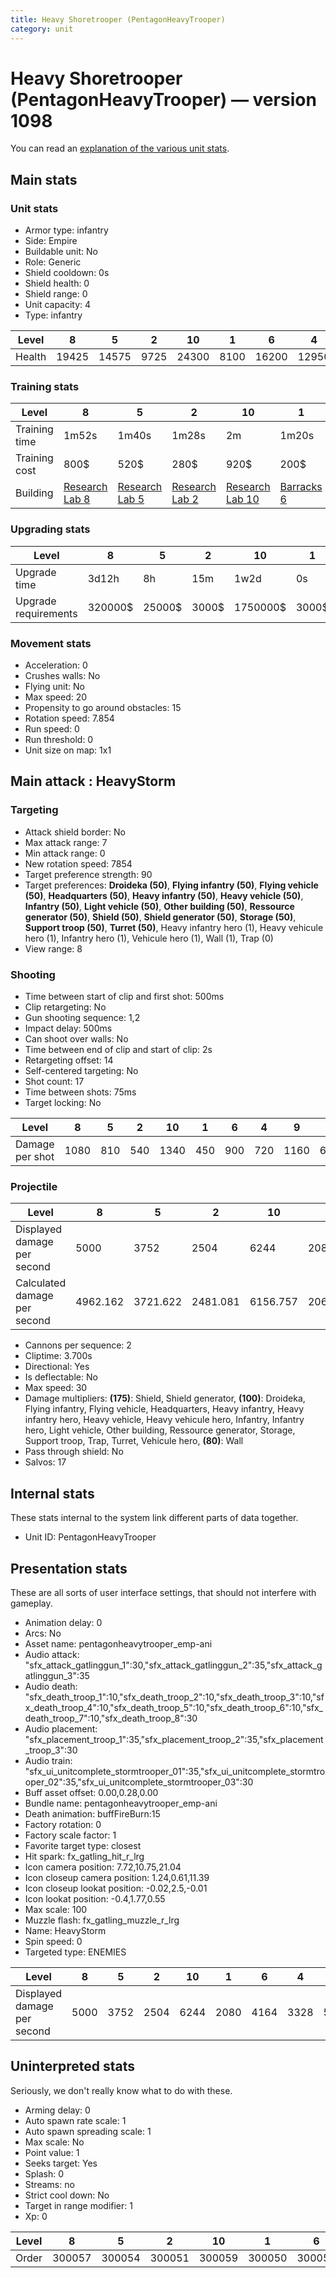 ```yaml
---
title: Heavy Shoretrooper (PentagonHeavyTrooper)
category: unit
---
```


# Heavy Shoretrooper (PentagonHeavyTrooper) — version 1098

You can read an [explanation  of the various unit stats](unitexplained.md).

## Main stats

### Unit stats

  * Armor type: infantry
  * Side: Empire
  * Buildable unit: No
  * Role: Generic
  * Shield cooldown: 0s
  * Shield health: 0
  * Shield range: 0
  * Unit capacity: 4
  * Type: infantry

|Level |8    |5    |2   |10   |1   |6    |4    |9    |3    |7    |
|------|-----|-----|----|-----|----|-----|-----|-----|-----|-----|
|Health|19425|14575|9725|24300|8100|16200|12950|21050|11325|17800|


### Training stats

|Level        |8                                      |5                                      |2                                      |10                                      |1                                |6                                      |4                                      |9                                      |3                                      |7                                      |
|-------------|---------------------------------------|---------------------------------------|---------------------------------------|----------------------------------------|---------------------------------|---------------------------------------|---------------------------------------|---------------------------------------|---------------------------------------|---------------------------------------|
|Training time|1m52s                                  |1m40s                                  |1m28s                                  |2m                                      |1m20s                            |1m44s                                  |1m36s                                  |1m56s                                  |1m32s                                  |1m48s                                  |
|Training cost|800$                                   |520$                                   |280$                                   |920$                                    |200$                             |600$                                   |440$                                   |840$                                   |360$                                   |680$                                   |
|Building     |[Research Lab 8](empireOffenseLab.html)|[Research Lab 5](empireOffenseLab.html)|[Research Lab 2](empireOffenseLab.html)|[Research Lab 10](empireOffenseLab.html)|[Barracks 6](empireBarracks.html)|[Research Lab 6](empireOffenseLab.html)|[Research Lab 4](empireOffenseLab.html)|[Research Lab 9](empireOffenseLab.html)|[Research Lab 3](empireOffenseLab.html)|[Research Lab 7](empireOffenseLab.html)|


### Upgrading stats

|Level               |8      |5     |2    |10      |1    |6      |4     |9       |3    |7      |
|--------------------|-------|------|-----|--------|-----|-------|------|--------|-----|-------|
|Upgrade time        |3d12h  |8h    |15m  |1w2d    |0s   |1d     |3h30m |5d      |1h   |2d     |
|Upgrade requirements|320000$|25000$|3000$|1750000$|3000$|100000$|12500$|1000000$|6000$|160000$|


### Movement stats

  * Acceleration: 0
  * Crushes walls: No
  * Flying unit: No
  * Max speed: 20
  * Propensity to go around obstacles: 15
  * Rotation speed: 7.854
  * Run speed: 0
  * Run threshold: 0
  * Unit size on map: 1x1

## Main attack : HeavyStorm

### Targeting

  * Attack shield border: No
  * Max attack range: 7
  * Min attack range: 0
  * New rotation speed: 7854
  * Target preference strength: 90
  * Target preferences: **Droideka (50)**, **Flying infantry (50)**, **Flying vehicle (50)**, **Headquarters (50)**, **Heavy infantry (50)**, **Heavy vehicle (50)**, **Infantry (50)**, **Light vehicle (50)**, **Other building (50)**, **Ressource generator (50)**, **Shield (50)**, **Shield generator (50)**, **Storage (50)**, **Support troop (50)**, **Turret (50)**, Heavy infantry hero (1), Heavy vehicule hero (1), Infantry hero (1), Vehicule hero (1), Wall (1), Trap (0)
  * View range: 8

### Shooting

  * Time between start of clip and first shot: 500ms
  * Clip retargeting: No
  * Gun shooting sequence: 1,2
  * Impact delay: 500ms
  * Can shoot over walls: No
  * Time between end of clip and start of clip: 2s
  * Retargeting offset: 14
  * Self-centered targeting: No
  * Shot count: 17
  * Time between shots: 75ms
  * Target locking: No

|Level          |8   |5  |2  |10  |1  |6  |4  |9   |3  |7  |
|---------------|----|---|---|----|---|---|---|----|---|---|
|Damage per shot|1080|810|540|1340|450|900|720|1160|630|980|


### Projectile

|Level                       |8       |5       |2       |10      |1       |6       |4       |9       |3       |7       |
|----------------------------|--------|--------|--------|--------|--------|--------|--------|--------|--------|--------|
|Displayed damage per second |5000    |3752    |2504    |6244    |2080    |4164    |3328    |5408    |2916    |4576    |
|Calculated damage per second|4962.162|3721.622|2481.081|6156.757|2067.568|4135.135|3308.108|5329.730|2894.595|4502.703|


  * Cannons per sequence: 2
  * Cliptime: 3.700s
  * Directional: Yes
  * Is deflectable: No
  * Max speed: 30
  * Damage multipliers: **(175)**: Shield, Shield generator, **(100)**: Droideka, Flying infantry, Flying vehicle, Headquarters, Heavy infantry, Heavy infantry hero, Heavy vehicle, Heavy vehicule hero, Infantry, Infantry hero, Light vehicle, Other building, Ressource generator, Storage, Support troop, Trap, Turret, Vehicule hero, **(80)**: Wall
  * Pass through shield: No
  * Salvos: 17

## Internal stats

These stats internal to the system link different parts of data together.

  * Unit ID: PentagonHeavyTrooper

## Presentation stats

These are all sorts of user interface settings, that should not interfere with gameplay.

  * Animation delay: 0
  * Arcs: No
  * Asset name: pentagonheavytrooper_emp-ani
  * Audio attack: "sfx_attack_gatlinggun_1":30,"sfx_attack_gatlinggun_2":35,"sfx_attack_gatlinggun_3":35
  * Audio death: "sfx_death_troop_1":10,"sfx_death_troop_2":10,"sfx_death_troop_3":10,"sfx_death_troop_4":10,"sfx_death_troop_5":10,"sfx_death_troop_6":10,"sfx_death_troop_7":10,"sfx_death_troop_8":30
  * Audio placement: "sfx_placement_troop_1":35,"sfx_placement_troop_2":35,"sfx_placement_troop_3":30
  * Audio train: "sfx_ui_unitcomplete_stormtrooper_01":35,"sfx_ui_unitcomplete_stormtrooper_02":35,"sfx_ui_unitcomplete_stormtrooper_03":30
  * Buff asset offset: 0.00,0.28,0.00
  * Bundle name: pentagonheavytrooper_emp-ani
  * Death animation: buffFireBurn:15
  * Factory rotation: 0
  * Factory scale factor: 1
  * Favorite target type: closest
  * Hit spark: fx_gatling_hit_r_lrg
  * Icon camera position: 7.72,10.75,21.04
  * Icon closeup camera position: 1.24,0.61,11.39
  * Icon closeup lookat position: -0.02,2.5,-0.01
  * Icon lookat position: -0.4,1.77,0.55
  * Max scale: 100
  * Muzzle flash: fx_gatling_muzzle_r_lrg
  * Name: HeavyStorm
  * Spin speed: 0
  * Targeted type: ENEMIES

|Level                      |8   |5   |2   |10  |1   |6   |4   |9   |3   |7   |
|---------------------------|----|----|----|----|----|----|----|----|----|----|
|Displayed damage per second|5000|3752|2504|6244|2080|4164|3328|5408|2916|4576|


## Uninterpreted stats

Seriously, we don't really know what to do with these.

  * Arming delay: 0
  * Auto spawn rate scale: 1
  * Auto spawn spreading scale: 1
  * Max scale: No
  * Point value: 1
  * Seeks target: Yes
  * Splash: 0
  * Streams: no
  * Strict cool down: No
  * Target in range modifier: 1
  * Xp: 0

|Level|8     |5     |2     |10    |1     |6     |4     |9     |3     |7     |
|-----|------|------|------|------|------|------|------|------|------|------|
|Order|300057|300054|300051|300059|300050|300055|300053|300058|300052|300056|


